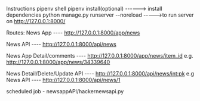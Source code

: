 Instructions
pipenv shell
pipenv install(optional) ------> install dependencies
python manage.py runserver --noreload  ----->to run server on http://127.0.0.1:8000/

Routes:
News App ---- http://127.0.0.1:8000/app/news

News API ---- http://127.0.0.1:8000/api/news

News App Detail/comments ---- http://127.0.0.1:8000/app/news/item_id e.g. 
http://127.0.0.1:8000/app/news/34339640

News Detail/Delete/Update API ---- http://127.0.0.1:8000/api/news/<int:pk> 
e.g News API ---- http://127.0.0.1:8000/api/news/1

scheduled job - newsappAPI/hackernewsapi.py